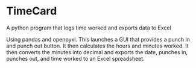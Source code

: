 # TimeCard
A python program that logs time worked and exports data to Excel

Using pandas and openpyxl.
This launches a GUI that provides a punch in and punch out button. 
It then calculates the hours and minutes worked.
It then converts the minutes into decimal and exports the date, punches in, punches out, and time worked to an Excel spreadsheet.
